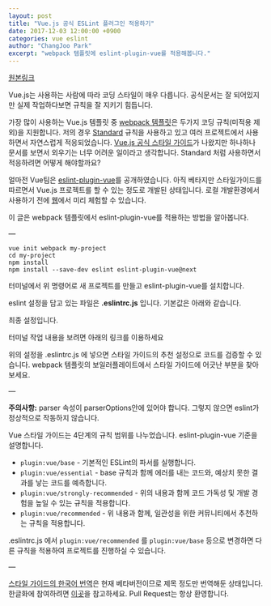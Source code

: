 ```yaml
---
layout: post
title: "Vue.js 공식 ESLint 플러그인 적용하기"
date: 2017-12-03 12:00:00 +0900
categories: vue eslint
author: "ChangJoo Park"
excerpt: "webpack 템플릿에 eslint-plugin-vue를 적용해봅니다."
---
```


[원본링크](https://medium.com/@changjoopark/vue-js-%EA%B3%B5%EC%8B%9D-eslint-%ED%94%8C%EB%9F%AC%EA%B7%B8%EC%9D%B8-%EC%A0%81%EC%9A%A9%ED%95%98%EA%B8%B0-3457ac648b05)

Vue.js는 사용하는 사람에 따라 코딩 스타일이 매우 다릅니다. 공식문서는 잘 되어있지만 실제 작업하다보면 규칙을 잘 지키기 힘듭니다.

가장 많이 사용하는 Vue.js 템플릿 중 [webpack
템플릿](https://github.com/vuejs-templates/webpack)은 두가지 코딩 규칙(미적용 제외)을 지원합니다. 저의
경우 [Standard](https://standardjs.com/) 규칙을 사용하고 있고 여러 프로젝트에서 사용하면서 자연스럽게
적응되었습니다. [Vue.js 공식 스타일 가이드](https://kr.vuejs.org/v2/style-guide/)가 나왔지만 하나하나
문서를 보면서 외우기는 너무 어려운 일이라고 생각합니다. Standard 처럼 사용하면서 적응하려면 어떻게 해야할까요?

얼마전 Vue팀은 [eslint-plugin-vue](https://github.com/vuejs/eslint-plugin-vue)를
공개하였습니다. 아직 베타지만 스타일가이드를 따르면서 Vue.js 프로젝트를 할 수 있는 정도로 개발된 상태입니다. 로컬 개발환경에서 사용하기
전에 [웹](https://mysticatea.github.io/vue-eslint-demo/)에서 미리 체험할 수 있습니다.

이 글은 webpack 템플릿에서 eslint-plugin-vue를 적용하는 방법을 알아봅니다.

—

```
vue init webpack my-project
cd my-project
npm install 
npm install --save-dev eslint eslint-plugin-vue@next
```

터미널에서 위 명령어로 새 프로젝트를 만들고 eslint-plugin-vue를 설치합니다.

eslint 설정을 담고 있는 파일은 **.eslintrc.js** 입니다. 기본값은 아래와 같습니다.

<script src="https://gist.github.com/ChangJoo-Park/0d19afe8bcaeee3ed2aeb48ad81ab1ac.js"></script>

최종 설정입니다.

<script src="https://gist.github.com/ChangJoo-Park/b31b1bdc60ea73147a73a2cb2d006b1a.js"></script>


터미널 작업 내용을 보려면 아래의 링크를 이용하세요


<script type="text/javascript" src="https://asciinema.org/a/150810.js" id="asciicast-150810" async></script>


위의 설정을 .eslintrc.js 에 넣으면 스타일 가이드의 추천 설정으로 코드를 검증할 수 있습니다. webpack 템플릿의
보일러플레이트에서 스타일 가이드에 어긋난 부분을 찾아보세요.

—

**주의사항:** parser 속성이 parserOptions안에 있어야 합니다. 그렇지 않으면 eslint가 정상적으로 작동하지 않습니다.

Vue 스타일 가이드는 4단계의 규칙 범위를 나누었습니다. eslint-plugin-vue 기준을 설명합니다.

* `plugin:vue/base` - 기본적인 ESLint의 파서를 실행합니다.
* `plugin:vue/essential` - base 규칙과 함께 에러를 내는 코드와, 예상치 못한 결과를 낳는 코드를 예측합니다.
* `plugin:vue/strongly-recommended` - 위의 내용과 함께 코드 가독성 및 개발 경험을 높일 수 있는 규칙을 적용합니다.
* `plugin:vue/recommended` - 위 내용과 함께, 일관성을 위한 커뮤니티에서 추천하는 규칙을 적용합니다.

.eslintrc.js 에서 `plugin:vue/recommended` 를 `plugin:vue/base` 등으로 변경하면 다른 규칙을
적용하여 프로젝트를 진행하실 수 있습니다.

—

[스타일 가이드의 한국어 번역](https://kr.vuejs.org/v2/style-guide/)은 현재 베타버전이므로 제목 정도만 번역해둔
상태입니다. 한글화에 참여하려면 [이곳](https://github.com/vuejs-kr/kr.vuejs.org)을 참고하세요. Pull
Request는 항상 환영합니다.
